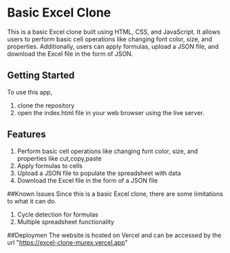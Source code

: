 # Basic Excel Clone
This is a basic Excel clone built using HTML, CSS, and JavaScript.
It allows users to perform basic cell operations like changing font color, size, and properties.
Additionally, users can apply formulas, upload a JSON file, and download the Excel file in the form of JSON.

## Getting Started
To use this app, 
1) clone the repository
2) open the index.html file in your web browser using the live server.

## Features
1) Perform basic cell operations like changing font color, size, and properties like cut,copy,paste
2) Apply formulas to cells
3) Upload a JSON file to populate the spreadsheet with data
4) Download the Excel file in the form of a JSON file

##Known Issues
Since this is a basic Excel clone, there are some limitations to what it can do.
1) Cycle detection for formulas
2) Multiple spreadsheet functionality

##Deploymen
The website is hosted on Vercel and can be accessed by the url "https://excel-clone-murex.vercel.app"
